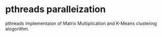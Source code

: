 # pthreads paralleization
pthreads implementaion of Matrix Multiplication and K-Means clustering alogorithm.
